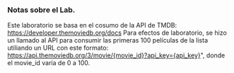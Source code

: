 ### Notas sobre el Lab.

Este laboratorio se basa en el cosumo de la API de TMDB: https://developer.themoviedb.org/docs
Para efectos de laboratorio, se hizo un llamado al API para consumir las primeras 100 películas de la lista utiliando un URL con este formato: https://api.themoviedb.org/3/movie/{movie_id}?api_key={api_key}", donde el movie_id varía de 0 a 100.
